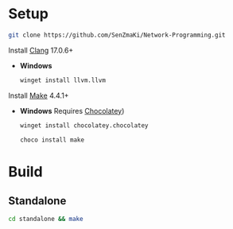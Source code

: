 # Setup
```sh
git clone https://github.com/SenZmaKi/Network-Programming.git
```
Install [Clang](https://clang.llvm.org/) 17.0.6+
- **Windows**
  ```sh
  winget install llvm.llvm
  ```
Install [Make](https://www.gnu.org/software/make/manual/make.html)  4.4.1+
- **Windows** Requires [Chocolatey](https://github.com/chocolatey/choco))
  ```sh
  winget install chocolatey.chocolatey
  ```
  ```sh
  choco install make
  ```
# Build
## Standalone
  ```sh
  cd standalone && make
  ```
